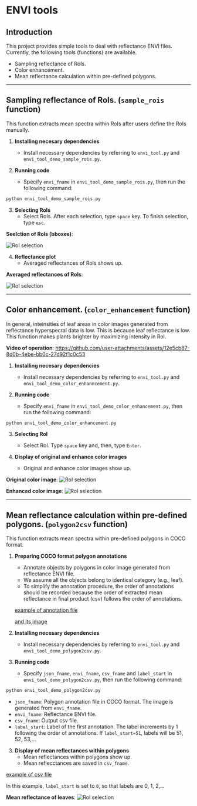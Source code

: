 # ENVI tools

## Introduction

This project provides simple tools to deal with reflectance ENVI files.
Currently, the following tools (functions) are available.

- Sampling reflectance of RoIs.
- Color enhancement.
- Mean reflectance calculation within pre-defined polygons.

---
## Sampling reflectance of RoIs. (`sample_rois` function)
This function extracts mean spectra within RoIs after users define the RoIs manually.

1. **Installing necesary dependencies**
   - Install necessary dependencies by referring to `envi_tool.py` and `envi_tool_demo_sample_rois.py`.
     
2. **Running code**
   - Specify `envi_fname` in `envi_tool_demo_sample_rois.py`, then run the following command:
```bash
python envi_tool_demo_sample_rois.py
```

3. **Selecting RoIs**
   - Select RoIs. After each selection, type `space` key. To finish selection, type `esc`.

**Seelction of RoIs (bboxes)**:

![RoI selection](asset/RoIs_selection.png)

4. **Reflectance plot**
   - Averaged reflectances of RoIs shows up.

**Averaged reflectances of RoIs**:

![RoI selection](asset/RoIs_reflectance.png)

---
## Color enhancement. (`color_enhancement` function)
In general, inteinsities of leaf areas in color images generated from reflectance hyperspecral data is low.
This is because leaf reflectance is low.
This function makes plants brighter by maximizing intensity in RoI.

**Video of operation**:
https://github.com/user-attachments/assets/12e5cb87-8d0b-4ebe-bb0c-27d92f1c0c53

1. **Installing necesary dependencies**
   - Install necessary dependencies by referring to `envi_tool.py` and `envi_tool_demo_color_enhanncement.py`.
     
2. **Running code**
   - Specify `envi_fname` in `envi_tool_demo_color_enhancement.py`, then run the following command:
```bash
python envi_tool_demo_color_enhancement.py
```

3. **Selecting RoI**
   - Select RoI. Type `space` key and, then, type `Enter`.

4. **Display of original and enhance color images**
   - Original and enhance color images show up.

**Original color image**:
![RoI selection](asset/original_color.png)

**Enhanced color image**:
![RoI selection](asset/enhanced_color.png)

---
## Mean reflectance calculation within pre-defined polygons. (`polygon2csv` function)
This function extracts mean spectra within pre-defined polygons in COCO format.

1. **Preparing COCO format polygon annotations**
   - Annotate objects by polygons in color image generated from reflectance ENVI file.
   - We assume all the objects belong to identical category (e.g., leaf).
   - To simplify the annotation procedure, the order of annotations should be recorded because the order of extracted mean reflectance in final product (csv) follows the order of annotations.
  
   [example of annotation file](dataset/leaf1_Img-d(s20,g50,49.97ms,350-1100)_20240523_145013_color.json)
   
   [and its image](dataset/leaf1_Img-d(s20,g50,49.97ms,350-1100)_20240523_145013_color.jpg)
   

3. **Installing necesary dependencies**
   - Install necessary dependencies by referring to `envi_tool.py` and `envi_tool_demo_polygon2csv.py`.
     
2. **Running code**
   - Specify `json_fname`, `envi_fname`, `csv_fname` and `label_start` in `envi_tool_demo_polygon2csv.py`, then run the following command:
```bash
python envi_tool_demo_polygon2csv.py
```
   - `json_fname`: Polygon annotation file in COCO format. The image is generated from `envi_fname`.
   - `envi_fname`: Reflectance ENVI file.
   - `csv_fname`: Output csv file.
   - `label_start`: Label of the first annotation. The label increments by 1 following the order of annotations. If `label_start=51`, labels will be 51, 52, 53,...

3. **Display of mean reflectances within polygons**
   - Mean reflectances within polygons show up.
   - Mean reflecctances are saved in `csv_fname`.

[example of csv file](dataset/test.csv)

In this example, `label_start` is set to `0`, so that labels are 0, 1, 2,...

**Mean reflectance of leaves**:
![RoI selection](asset/leaves_reflectance.png)







